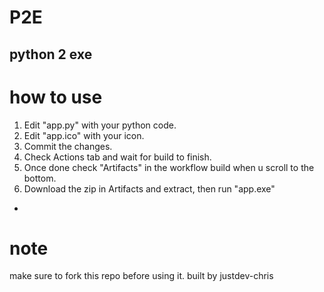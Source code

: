 # P2E
python 2 exe 
-
# how to use
1. Edit "app.py" with your python code.
2. Edit "app.ico" with your icon.
3. Commit the changes.
4. Check Actions tab and wait for build to finish.
5. Once done check "Artifacts" in the workflow build when u scroll to the bottom.
6. Download the zip in Artifacts and extract, then run "app.exe"
-
# note
make sure to fork this repo before using it.
built by justdev-chris

